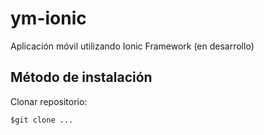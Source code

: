 # ym-ionic
Aplicación móvil utilizando Ionic Framework (en desarrollo)

## Método de instalación

Clonar repositorio:

    $git clone ...
